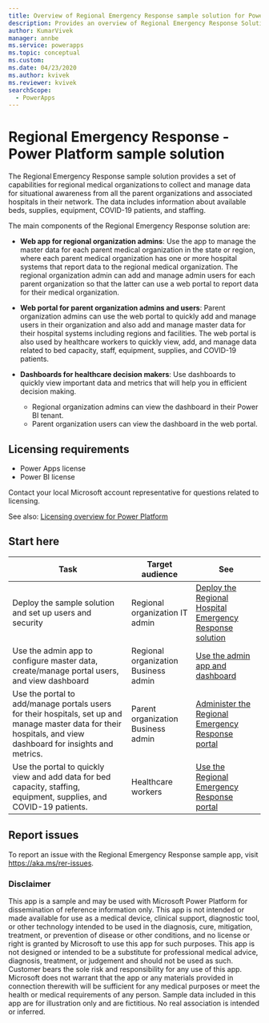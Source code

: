 ```yaml
---
title: Overview of Regional Emergency Response sample solution for Power Platform | Microsoft Docs
description: Provides an overview of Regional Emergency Response Solution.
author: KumarVivek
manager: annbe
ms.service: powerapps
ms.topic: conceptual
ms.custom: 
ms.date: 04/23/2020
ms.author: kvivek
ms.reviewer: kvivek
searchScope:
  - PowerApps
---
```

# Regional Emergency Response - Power Platform sample solution

The Regional Emergency Response sample solution provides a set of capabilities for regional medical organizations to collect and manage data for situational awareness from all the parent organizations and associated hospitals in their network. The data includes information about available beds, supplies, equipment, COVID-19 patients, and staffing.

The main components of the Regional Emergency Response solution are:

- **Web app for regional organization admins**: Use the app to manage the master data for each parent medical organization in the state or region, where each parent medical organization has one or more hospital systems that report data to the regional medical organization. The regional organization admin can add and manage admin users for each parent organization so that the latter can use a web portal to report data for their medical organization.

- **Web portal for parent organization admins and users**: Parent organization admins can use the web portal to quickly add and manage users in their organization and also add and manage master data for their hospital systems including regions and facilities. The web portal is also used by healthcare workers to quickly view, add, and manage data related to bed capacity, staff, equipment, supplies, and COVID-19 patients.

- **Dashboards for healthcare decision makers**: Use dashboards to quickly view important data and metrics that will help you in efficient decision making.
    - Regional organization admins can view the dashboard in their Power BI tenant.
    - Parent organization users can view the dashboard in the web portal.

## Licensing requirements

- Power Apps license
- Power BI license

Contact your local Microsoft account representative for questions related to licensing.

See also: [Licensing overview for Power Platform](https://docs.microsoft.com/power-platform/admin/pricing-billing-skus)

## Start here

|Task | Target audience|See|
|--|--|--|
|Deploy the sample solution and set up users and security|Regional organization IT admin|[Deploy the Regional Hospital Emergency Response solution](deploy.md)|
|Use the admin app to configure master data, create/manage portal users, and view dashboard|Regional organization Business admin|[Use the admin app and dashboard](configure.md)|
|Use the portal to add/manage portals users for their hospitals, set up and manage master data for their hospitals, and view dashboard for insights and metrics.|Parent organization Business admin|[Administer the Regional Emergency Response portal](portals-admin-reporting.md)|
|Use the portal to quickly view and add data for bed capacity, staffing, equipment, supplies, and COVID-19 patients.|Healthcare workers|[Use the Regional Emergency Response portal](portals-user.md)|


## Report issues

To report an issue with the Regional Emergency Response sample app, visit <https://aka.ms/rer-issues>.


### Disclaimer 

This app is a sample and may be used with Microsoft Power Platform for dissemination of reference information only. This app is not intended or made available for use as a medical device, clinical support, diagnostic tool, or other technology intended to be used in the diagnosis, cure, mitigation, treatment, or prevention of disease or other conditions, and no license or right is granted by Microsoft to use this app for such purposes. This app is not designed or intended to be a substitute for professional medical advice, diagnosis, treatment, or judgement and should not be used as such. Customer bears the sole risk and responsibility for any use of this app. Microsoft does not warrant that the app or any materials provided in connection therewith will be sufficient for any medical purposes or meet the health or medical requirements of any person. Sample data included in this app are for illustration only and are fictitious. No real association is intended or inferred.
